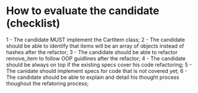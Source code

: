 # How to evaluate the candidate (checklist)

1 - The candidate MUST implement the CartItem class;
2 - The candidate should be able to identify that items will be an array of objects instead of hashes after the refactor;
3 - The candidate should be able to refactor remove_item to follow OOP guidlines after the refactor;
4 - The candidate should be always on top if the existing specs cover his code refactoring;
5 - The canidate should implement specs for code that is not covered yet;
6 - The candidate should be able to  explain and detail his thought process thoughout the refatoring process;